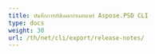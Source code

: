 ```yaml
---
title: บันทึกการอัปเดตการเผยแพร่ Aspose.PSD CLI
type: docs
weight: 30
url: /th/net/cli/export/release-notes/
---
```

